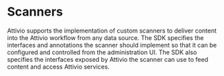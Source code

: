 # Scanners

Attivio supports the implementation of custom scanners to deliver content into the Attivio workflow from any data source. The SDK specifies the interfaces and annotations the scanner should implement so that it can be configured and controlled from the administration UI. The SDK also specifies the interfaces exposed by Attivio the scanner can use to feed content and access Attivio services.

